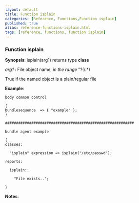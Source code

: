 ```yaml
---
layout: default
title: Function isplain
categories: [Reference, Functions,Function isplain]
published: true
alias: reference-functions-isplain.html
tags: [reference, functions, function isplain]
---
```


### Function isplain

**Synopsis**: isplain(arg1) returns type **class**

  
 *arg1* : File object name, *in the range* "?(/.\*)   

True if the named object is a plain/regular file

**Example**:  
   

```cf3
body common control

{
bundlesequence  => { "example" };
}

###########################################################

bundle agent example

{     
classes:

  "isplain" expression => isplain("/etc/passwd");

reports:

  isplain::

    "File exists..";

}
```

**Notes**:  
   
